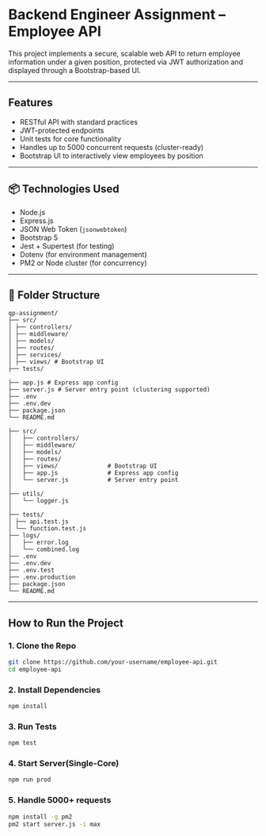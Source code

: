 # Backend Engineer Assignment – Employee API

This project implements a secure, scalable web API to return employee information under a given position, protected via JWT authorization and displayed through a Bootstrap-based UI.

---

## Features

-  RESTful API with standard practices
-  JWT-protected endpoints
-  Unit tests for core functionality
-  Handles up to 5000 concurrent requests (cluster-ready)
-  Bootstrap UI to interactively view employees by position

---

## 📦 Technologies Used

- Node.js
- Express.js
- JSON Web Token (`jsonwebtoken`)
- Bootstrap 5
- Jest + Supertest (for testing)
- Dotenv (for environment management)
- PM2 or Node cluster (for concurrency)

---

## 📂 Folder Structure
```
qp-assignment/
├── src/
│ ├── controllers/
│ ├── middleware/
│ ├── models/
│ ├── routes/
│ ├── services/
│ ├── views/ # Bootstrap UI
├── tests/

├── app.js # Express app config
├── server.js # Server entry point (clustering supported)
├── .env
├── .env.dev
├── package.json
└── README.md

├── src/
│   ├── controllers/
│   ├── middleware/
│   ├── models/
│   ├── routes/
│   ├── views/              # Bootstrap UI
│   ├── app.js              # Express app config
│   └── server.js           # Server entry point
│
├── utils/
│   └── logger.js
│
├── tests/
│ ├── api.test.js
│ └── function.test.js
├── logs/
│   ├── error.log
│   └── combined.log
├── .env
├── .env.dev
├── .env.test
├── .env.production
├── package.json
└── README.md
```
---

##  How to Run the Project

###  1. Clone the Repo

```bash
git clone https://github.com/your-username/employee-api.git
cd employee-api
```

### 2. Install Dependencies

```bash
npm install
```

### 3. Run Tests

```bash
npm test
```

### 4. Start Server(Single-Core)

```bash
npm run prod
```

### 5. Handle 5000+ requests

```bash
npm install -g pm2
pm2 start server.js -i max
```
